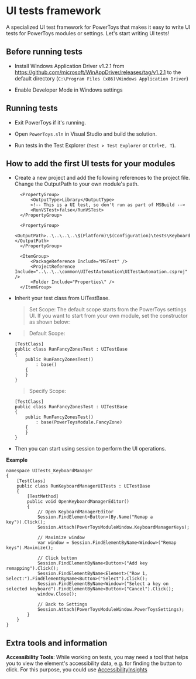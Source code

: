 # UI tests framework

 A specialized UI test framework for PowerToys that makes it easy to write UI tests for PowerToys modules or settings. Let's start writing UI tests!

## Before running tests  

- Install Windows Application Driver v1.2.1 from https://github.com/microsoft/WinAppDriver/releases/tag/v1.2.1 to the default directory (`C:\Program Files (x86)\Windows Application Driver`)

- Enable Developer Mode in Windows settings

## Running tests

- Exit PowerToys if it's running.

- Open `PowerToys.sln` in Visual Studio and build the solution.

- Run tests in the Test Explorer (`Test > Test Explorer` or `Ctrl+E, T`).


## How to add the first UI tests for your modules

- Create a new project and add the following references to the project file. Change the OutputPath to your own module's path.
  ```
  	<PropertyGroup>
  		<OutputType>Library</OutputType>
  		<!-- This is a UI test, so don't run as part of MSBuild -->
  		<RunVSTest>false</RunVSTest>
  	</PropertyGroup>
  
  	<PropertyGroup>
  		<OutputPath>..\..\..\..\$(Platform)\$(Configuration)\tests\KeyboardManagerUITests\</OutputPath>
  	</PropertyGroup>
  
  	<ItemGroup>
  	    <PackageReference Include="MSTest" />
  	    <ProjectReference Include="..\..\..\common\UITestAutomation\UITestAutomation.csproj" />
  	    <Folder Include="Properties\" />
	</ItemGroup>
  ```
- Inherit your test class from UITestBase.
  >Set Scope: The default scope starts from the PowerToys settings UI. If you want to start from your own module, set the constructor as shown below:
  
- >Default Scope:
  ```
  [TestClass]
  public class RunFancyZonesTest : UITestBase
  {
      public RunFancyZonesTest()
          : base()
      {
      }
  }
  ```
  >Specify Scope:
  ```
  [TestClass]
  public class RunFancyZonesTest : UITestBase
  {
      public RunFancyZonesTest()
          : base(PowerToysModule.FancyZone)
      {
      }
  }
  ```

- Then you can start using session to perform the UI operations.

**Example**
```
namespace UITests_KeyboardManager
{
    [TestClass]
    public class RunKeyboardManagerUITests : UITestBase
    {
        [TestMethod]
        public void OpenKeyboardManagerEditor()
        {
            // Open KeyboardManagerEditor
            Session.FindElement<Button>(By.Name("Remap a key")).Click();
            Session.Attach(PowerToysModuleWindow.KeyboardManagerKeys);

            // Maximize window
            var window = Session.FindElementByName<Window>("Remap keys").Maximize();

            // Click button
            Session.FindElementByName<Button>("Add key remapping").Click();
            Session.FindElementByName<Element>("Row 1, Select:").FindElementByName<Button>("Select").Click();
            Session.FindElementByName<Window>("Select a key on selected keyboard").FindElementByName<Button>("Cancel").Click();
            window.Close();

            // Back to Settings
            Session.Attach(PowerToysModuleWindow.PowerToysSettings);
        }
    }
}
```

## Extra tools and information

 **Accessibility Tools**:
While working on tests, you may need a tool that helps you to view the element's accessibility data, e.g. for finding the button to click. For this purpose, you could use [AccessibilityInsights](https://accessibilityinsights.io/docs/windows/overview) 